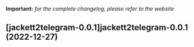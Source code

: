 **Important:**
*for the complete changelog, please refer to the website*




## [jackett2telegram-0.0.1]jackett2telegram-0.0.1 (2022-12-27)

